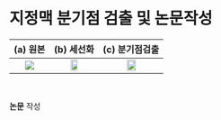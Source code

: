 # 지정맥 분기점 검출 및 논문작성  

(a) __원본__ |  (b) __세선화__ | (c) __분기점검출__ |
:------------------------------------:|:-------------------------:|:--------------------------:|
<img src="https://user-images.githubusercontent.com/57060127/108804956-1cbae080-75e2-11eb-847f-bc6daf3e48a0.jpg">  | <img src="https://user-images.githubusercontent.com/57060127/108804954-1c224a00-75e2-11eb-82c8-b3a1f015a9d5.JPG" width="40%"> | <img src="https://user-images.githubusercontent.com/57060127/108804959-1dec0d80-75e2-11eb-9b72-ad4a2322ace8.JPG" width="40%"> 
<br>

__논문__ 작성  
